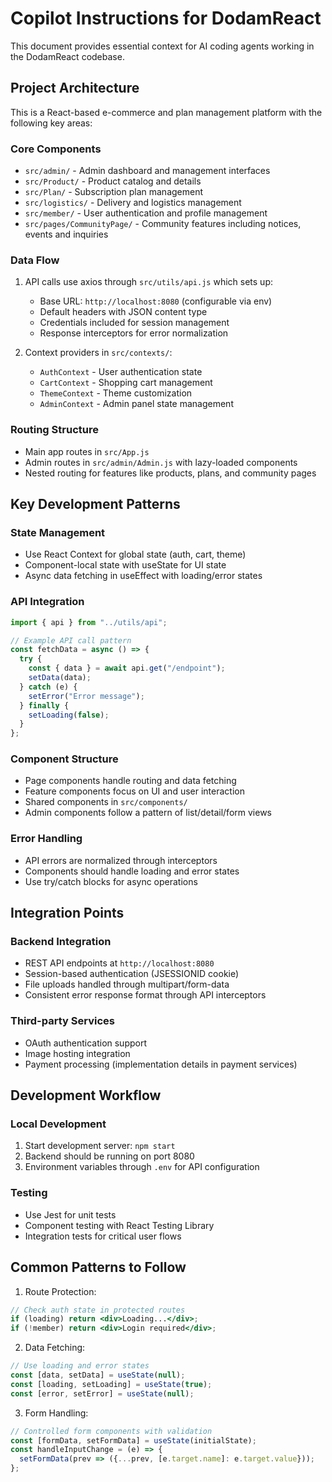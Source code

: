 # Copilot Instructions for DodamReact

This document provides essential context for AI coding agents working in the DodamReact codebase.

## Project Architecture

This is a React-based e-commerce and plan management platform with the following key areas:

### Core Components
- `src/admin/` - Admin dashboard and management interfaces
- `src/Product/` - Product catalog and details
- `src/Plan/` - Subscription plan management
- `src/logistics/` - Delivery and logistics management
- `src/member/` - User authentication and profile management
- `src/pages/CommunityPage/` - Community features including notices, events and inquiries

### Data Flow
1. API calls use axios through `src/utils/api.js` which sets up:
   - Base URL: `http://localhost:8080` (configurable via env)
   - Default headers with JSON content type
   - Credentials included for session management
   - Response interceptors for error normalization

2. Context providers in `src/contexts/`:
   - `AuthContext` - User authentication state
   - `CartContext` - Shopping cart management
   - `ThemeContext` - Theme customization
   - `AdminContext` - Admin panel state management

### Routing Structure
- Main app routes in `src/App.js`
- Admin routes in `src/admin/Admin.js` with lazy-loaded components
- Nested routing for features like products, plans, and community pages

## Key Development Patterns

### State Management
- Use React Context for global state (auth, cart, theme)
- Component-local state with useState for UI state
- Async data fetching in useEffect with loading/error states

### API Integration
```js
import { api } from "../utils/api";

// Example API call pattern
const fetchData = async () => {
  try {
    const { data } = await api.get("/endpoint");
    setData(data);
  } catch (e) {
    setError("Error message");
  } finally {
    setLoading(false);
  }
};
```

### Component Structure
- Page components handle routing and data fetching
- Feature components focus on UI and user interaction
- Shared components in `src/components/`
- Admin components follow a pattern of list/detail/form views

### Error Handling
- API errors are normalized through interceptors
- Components should handle loading and error states
- Use try/catch blocks for async operations

## Integration Points

### Backend Integration
- REST API endpoints at `http://localhost:8080`
- Session-based authentication (JSESSIONID cookie)
- File uploads handled through multipart/form-data
- Consistent error response format through API interceptors

### Third-party Services
- OAuth authentication support
- Image hosting integration
- Payment processing (implementation details in payment services)

## Development Workflow

### Local Development
1. Start development server: `npm start`
2. Backend should be running on port 8080
3. Environment variables through `.env` for API configuration

### Testing
- Use Jest for unit tests
- Component testing with React Testing Library
- Integration tests for critical user flows

## Common Patterns to Follow

1. Route Protection:
```jsx
// Check auth state in protected routes
if (loading) return <div>Loading...</div>;
if (!member) return <div>Login required</div>;
```

2. Data Fetching:
```jsx
// Use loading and error states
const [data, setData] = useState(null);
const [loading, setLoading] = useState(true);
const [error, setError] = useState(null);
```

3. Form Handling:
```jsx
// Controlled form components with validation
const [formData, setFormData] = useState(initialState);
const handleInputChange = (e) => {
  setFormData(prev => ({...prev, [e.target.name]: e.target.value}));
};
```